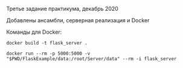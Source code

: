 Третье задание практикума, декабрь 2020

Добавлены ансамбли, серверная реализация и Docker

Команды для Docker:

	docker build -t flask_server .
	
	docker run --rm -p 5000:5000 -v "$PWD/FlaskExample/data:/root/Server/data" --rm -i flask_server

